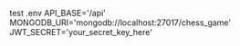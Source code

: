 test .env API_BASE='/api' MONGODB_URI='mongodb://localhost:27017/chess_game' JWT_SECRET='your_secret_key_here'
